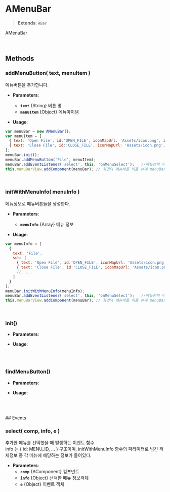# AMenuBar
> **Extends**: `ABar`

AMenuBar

<br/>

## Methods

### addMenuButton( text, menuItem )

메뉴버튼을 추가합니다.

* **Parameters**: 
	* **`text`** {String} 버튼 명
	* **`menuItem`** {Object} 메뉴아이템

* **Usage**: 
```js
var menuBar = new AMenuBar();
var menuItem = [
　{ text: 'Open File', id:'OPEN_FILE', iconMapUrl: 'Assets/icon.png', icon:0 },
　{ text: 'Close File', id:'CLOSE_FILE', iconMapUrl: 'Assets/icon.png', icon:1, shortKey:'Ctrl+F4' }
];
menuBar.init();
menuBar.addMenuButton('File', menuItem);
menuBar.addEventListener('select', this, 'onMenuSelect');	//메뉴선택 이벤트 처리함수 지정	
this.menuBarView.addComponent(menuBar); // 화면의 메뉴바를 띄울 뷰에 menuBar를 추가한다.
```

<br/>

### initWithMenuInfo( menuInfo )

메뉴정보로 메뉴버튼들을 생성한다.

* **Parameters**: 
	* **`menuInfo`** {Array} 메뉴 정보

* **Usage**: 
```js
var menuInfo = [ 
　{
　　text: 'File',
　　sub: [
　　　{ text: 'Open File', id:'OPEN_FILE', iconMapUrl: 'Assets/icon.png', icon:0 },
　　　{ text: 'Close File', id:'CLOSE_FILE', iconMapUrl: 'Assets/icon.png', icon:1, shortKey:'Ctrl+F4' }
　　　//, ...
　　]
　}
];
menuBar.initWithMenuInfo(menuInfo);
menuBar.addEventListener('select', this, 'onMenuSelect');	//메뉴선택 이벤트 처리함수 지정	
this.menuBarView.addComponent(menuBar); // 화면의 메뉴바를 띄울 뷰에 menuBar를 추가한다.
```

<br/>

### init()



* **Parameters**: 

* **Usage**: 
```js

```

<br/>

### findMenuButton()



* **Parameters**: 

* **Usage**: 
```js

```

<br/>
<br/>
## Events


### select( comp, info, e )

추가한 메뉴를 선택했을 때 발생하는 이벤트 함수. <br/>info 는 { id: MENU_ID, ... } 구조이며, initWithMenuInfo 함수의 파라미터로 넘긴 객체정보 중 각 메뉴에 해당하는 정보가 들어있다.

* **Parameters**: 
	* **`comp`** {AComponent} 컴포넌트
	* **`info`** {Object} 선택한 메뉴 정보객체
	* **`e`** {Object} 이벤트 객체

<br/>

